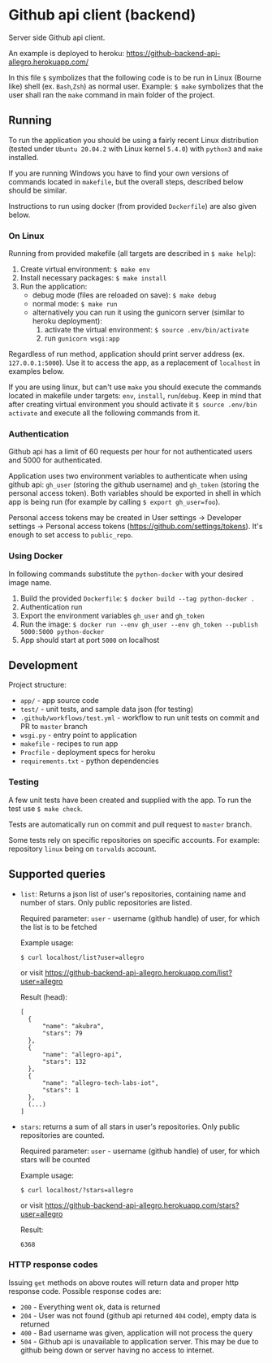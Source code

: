 # Github api client (backend)

Server side Github api client.

An example is deployed to heroku: https://github-backend-api-allegro.herokuapp.com/

In this file `$` symbolizes that the following code is to be run in Linux (Bourne like) shell (ex. `Bash`,`Zsh`) as normal user. Example: `$ make` symbolizes that the user shall ran the `make` command in main folder of the project.

## Running

To run the application you should be using a fairly recent Linux distribution (tested under `Ubuntu 20.04.2` with Linux kernel `5.4.0`) with `python3` and `make` installed.

If you are running Windows you have to find your own versions of commands located in `makefile`, but the overall steps, described below should be similar.

Instructions to run using docker (from provided `Dockerfile`) are also given below.

### On Linux

Running from provided makefile (all targets are described in `$ make help`):

1. Create virtual environment: `$ make env`
2. Install necessary packages: `$ make install`
3. Run the application:
   - debug mode (files are reloaded on save): `$ make debug`
   - normal mode: `$ make run`
   - alternatively you can run it using the gunicorn server (similar to heroku deployment):
     1. activate the virtual environment: `$ source .env/bin/activate`
     2. run `gunicorn wsgi:app`

Regardless of run method, application should print server address (ex. `127.0.0.1:5000`). Use it to access the app, as a replacement of `localhost` in examples below.

If you are using linux, but can't use `make` you should execute the commands located in makefile under targets: `env`, `install`, `run`/`debug`. Keep in mind that after creating virtual environment you should activate it `$ source .env/bin activate` and execute all the following commands from it.

### Authentication

Github api has a limit of 60 requests per hour for not authenticated users and 5000 for authenticated.

Application uses two environment variables to authenticate when using github api: `gh_user` (storing the github username) and `gh_token` (storing the personal access token). Both variables should be exported in shell in which app is being run (for example by calling `$ export gh_user=foo`).

Personal access tokens may be created in User settings -> Developer settings -> Personal access tokens (https://github.com/settings/tokens). It's enough to set access to `public_repo`.

### Using Docker

In following commands substitute the `python-docker` with your desired image name.

1. Build the provided `Dockerfile`: `$ docker build --tag python-docker .`
2. Authentication run
3. Export the environment variables `gh_user` and `gh_token`
4. Run the image: `$ docker run --env gh_user --env gh_token --publish 5000:5000 python-docker`
5. App should start at port `5000` on localhost

## Development

Project structure:

- `app/` - app source code
- `test/` - unit tests, and sample data json (for testing)
- `.github/workflows/test.yml` - workflow to run unit tests on commit and PR to `master` branch
- `wsgi.py` - entry point to application
- `makefile` - recipes to run app
- `Procfile` - deployment specs for heroku
- `requirements.txt` - python dependencies

### Testing

A few unit tests have been created and supplied with the app. To run the test use `$ make check`.

Tests are automatically run on commit and pull request to `master` branch.

Some tests rely on specific repositories on specific accounts. For example: repository `linux` being on `torvalds` account.

## Supported queries

- `list`:
  Returns a json list of user's repositories, containing name and number of stars. Only public repositories are listed.

  Required parameter: `user` - username (github handle) of user, for which the list is to be fetched

  Example usage:

  `$ curl localhost/list?user=allegro`

  or visit https://github-backend-api-allegro.herokuapp.com/list?user=allegro

  Result (head):

  ```
  [
    {
        "name": "akubra",
        "stars": 79
    },
    {
        "name": "allegro-api",
        "stars": 132
    },
    {
        "name": "allegro-tech-labs-iot",
        "stars": 1
    },
    (...)
  ]
  ```

- `stars`:
  returns a sum of all stars in user's repositories. Only public repositories are counted.

  Required parameter: `user` - username (github handle) of user, for which stars will be counted

  Example usage:

  `$ curl localhost/?stars=allegro`

  or visit https://github-backend-api-allegro.herokuapp.com/stars?user=allegro

  Result:

  ```
  6368
  ```

### HTTP response codes

Issuing `get` methods on above routes will return data and proper http response code. Possible response codes are:

- `200` - Everything went ok, data is returned
- `204` - User was not found (github api returned `404` code), empty data is returned
- `400` - Bad username was given, application will not process the query
- `504` - Github api is unavailable to application server. This may be due to github being down or server having no access to internet.
